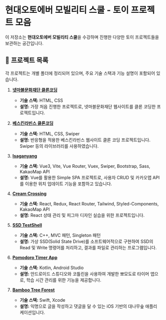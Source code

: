 # 현대오토에버 모빌리티 스쿨 - 토이 프로젝트 모음

이 저장소는 **현대오토에버 모빌리티 스쿨**을 수강하며 진행한 다양한 토이 프로젝트들을 보관하는 공간입니다.
## 📌 프로젝트 목록
각 프로젝트는 개별 폴더에 정리되어 있으며, 주요 기술 스택과 기능 설명이 포함되어 있습니다.

1. [**넷마블문화재단 클론코딩**](https://github.com/Hyundai-AutoEver-Mobility-SW/html-clone)  
   - **기술 스택:** HTML, CSS  
   - **설명:** 가장 처음 진행한 프로젝트로, 넷마블문화재단 웹사이트를 클론 코딩한 프로젝트입니다.

2. [**베스킨라빈스 클론코딩**](https://github.com/Hyundai-AutoEver-Mobility-SW/Baskin-Robbins-Clone)  
   - **기술 스택:** HTML, CSS, Swiper  
   - **설명:** 반응형을 적용한 베스킨라빈스 웹사이트 클론 코딩 프로젝트입니다. Swiper 등의 라이브러리를 사용하였습니다.

3. [**Isaganyang**](https://github.com/Hyundai-AutoEver-Mobility-SW/Isaganyang)  
   - **기술 스택:** Vue3, Vite, Vue Router, Vuex, Swiper, Bootstrap, Sass, KakaoMap API  
   - **설명:** Vue를 활용한 Simple SPA 프로젝트로, 사용자 CRUD 및 카카오맵 API를 이용한 위치 업데이트 기능을 포함하고 있습니다.

4. [**Cream Crossing**](https://github.com/Hyundai-AutoEver-Mobility-SW/cream-crossing)  
   - **기술 스택:** React, Redux, React Router, Tailwind, Styled-Components, KakaoMap API  
   - **설명:** React 상태 관리 및 피그마 디자인 실습을 위한 프로젝트입니다.

5. [**SSD TestShell**](https://github.com/Hyundai-AutoEver-Mobility-SW/SSD-TestShell)  
   - **기술 스택:** C++, MVC 패턴, Singleton 패턴  
   - **설명:** 가상 SSD(Solid State Drive)를 소프트웨어적으로 구현하여 SSD의 Read 및 Write 명령어를 처리하고, 결과를 파일로 관리하는 프로그램입니다.

6. [**Pomodoro Timer App**](https://github.com/Hyundai-AutoEver-Mobility-SW/pomodoro-app-team9)  
   - **기술 스택:** Kotlin, Android Studio  
   - **설명:** 안드로이드 스튜디오와 코틀린을 사용하여 개발한 뽀모도로 타이머 앱으로, 학습 시간 관리를 위한 기능을 제공합니다.

7. [**Bamboo Tree Forest**](https://github.com/Hyundai-AutoEver-Mobility-SW/BambooTreeForest)  
   - **기술 스택:** Swift, Xcode  
   - **설명:** 익명으로 글을 작성하고 댓글을 달 수 있는 iOS 기반의 대나무숲 애플리케이션입니다.

